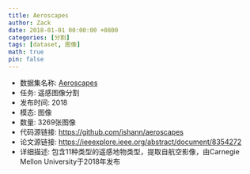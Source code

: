 ```yaml
---
title: Aeroscapes
author: Zack
date: 2018-01-01 00:00:00 +0800
categories: [分割]
tags: [dataset, 图像]
math: true
pin: false
---
```

- 数据集名称: [Aeroscapes](https://github.com/ishann/aeroscapes)
- 任务: 遥感图像分割
- 发布时间: 2018
- 模态: 图像
- 数量: 3269张图像
- 代码源链接: https://github.com/ishann/aeroscapes
- 论文源链接: https://ieeexplore.ieee.org/abstract/document/8354272
- 详细描述: 包含11种类型的遥感地物类型，提取自航空影像，由Carnegie Mellon University于2018年发布
